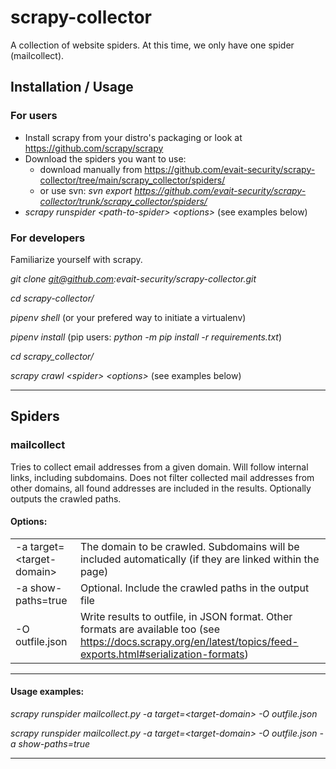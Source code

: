 # scrapy-collector

A collection of website spiders. At this time, we only have one spider (mailcollect).

## Installation / Usage

### For users

- Install scrapy from your distro's packaging or look at https://github.com/scrapy/scrapy
- Download the spiders you want to use:
  - download manually from https://github.com/evait-security/scrapy-collector/tree/main/scrapy_collector/spiders/
  - or use svn: _svn export https://github.com/evait-security/scrapy-collector/trunk/scrapy_collector/spiders/_
- _scrapy runspider \<path-to-spider> \<options>_ (see examples below)

### For developers

Familiarize yourself with scrapy.

_git clone git@github.com:evait-security/scrapy-collector.git_

_cd scrapy-collector/_

_pipenv shell_ (or your prefered way to initiate a virtualenv)

_pipenv install_ (pip users: _python -m pip install -r requirements.txt_)

_cd scrapy_collector/_

_scrapy crawl \<spider> \<options>_ (see examples below)

---

## Spiders

### mailcollect

Tries to collect email addresses from a given domain. Will follow internal links, including subdomains. Does not filter collected mail addresses from other domains, all found addresses are included in the results. Optionally outputs the crawled paths.

#### Options:

|                            |                                                                                                                                                                  |
| -------------------------- | ---------------------------------------------------------------------------------------------------------------------------------------------------------------- |
| -a target=\<target-domain> | The domain to be crawled. Subdomains will be included automatically (if they are linked within the page)                                                         |
| -a show-paths=true         | Optional. Include the crawled paths in the output file                                                                                                           |
| -O outfile.json            | Write results to outfile, in JSON format. Other formats are available too (see https://docs.scrapy.org/en/latest/topics/feed-exports.html#serialization-formats) |

---

#### Usage examples:

_scrapy runspider mailcollect.py -a target=\<target-domain> -O outfile.json_

_scrapy runspider mailcollect.py -a target=\<target-domain> -O outfile.json -a show-paths=true_

---

